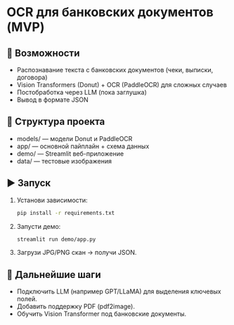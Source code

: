 # OCR для банковских документов (MVP)

## 🚀 Возможности
- Распознавание текста с банковских документов (чеки, выписки, договора)
- Vision Transformers (Donut) + OCR (PaddleOCR) для сложных случаев
- Постобработка через LLM (пока заглушка)
- Вывод в формате JSON

## 📂 Структура проекта
- models/ — модели Donut и PaddleOCR
- app/ — основной пайплайн + схема данных
- demo/ — Streamlit веб-приложение
- data/ — тестовые изображения

## ▶️ Запуск
1. Установи зависимости:
   ```bash
   pip install -r requirements.txt
   ```

2. Запусти демо:
   ```bash
   streamlit run demo/app.py
   ```

3. Загрузи JPG/PNG скан → получи JSON.

## 🔮 Дальнейшие шаги
- Подключить LLM (например GPT/LLaMA) для выделения ключевых полей.
- Добавить поддержку PDF (pdf2image).
- Обучить Vision Transformer под банковские документы.
